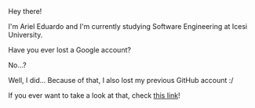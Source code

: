 Hey there!

I'm Ariel Eduardo and I'm currently studying Software Engineering at Icesi University.

Have you ever lost a Google account?

No...?

Well, I did... Because of that, I also lost my previous GitHub account :/

If you ever want to take a look at that, check [this link](https://github.com/lyca22)!
